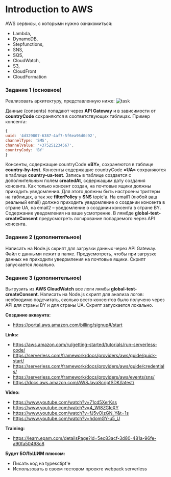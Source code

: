 # Introduction to AWS 
AWS сервисы, с которыми нужно ознакомиться: 
- Lambda, 
- DynamoDB, 
- Stepfunctions, 
- SNS,
- SQS,
- CloudWatch, 
- S3, 
- CloudFront
- CloudFormation

### Задание 1 (основное)
Реализовать архитектуру, представленную ниже:
![task](https://cdn1.savepice.ru/uploads/2019/12/19/84aa6677bc8d1edb8dcbc810f8413ced-full.png)

Данные (consents) попадают через **API Gateway** и в зависимости от **countryCode** сохраняются в соответствующих таблицах. Пример консента:
``` javascript
{
uuid: '4d329807-6387-4af7-5f6ea96d0c92',
channelType: 'SMS',
channelValue: '+375251234567',
countryCody: 'BY'
}
```
Консенты, содержащие countryCode  **«BY»**, сохраняются в таблице **country-by-test**. Консенты содержащие countryCode **«UA»** сохраняются в таблице **country-ua-test**. Запись в таблице создается с дополнительным полем **createdAt**, содержащим дату создания консента. 
Как только консент создан, на почтовые ящики должны приходить уведомления. Для этого должны быть настроены триггеры на таблицах, а так же **filterPolicy** у **SNS** topic'a. 
На email1 (любой ваш реальный email) должно приходить уведомление о создании консента в стране UA, на email2 – уведомление о создании консента в стране BY. Содержание уведомления на ваше усмотрение. 
В лямбде **global-test-createConsent** предусмотреть логирование попадаемого через API консента. 
 
### Задание 2 (дополнительное)
Написать на Node.js скрипт для загрузки данных через API Gateway. Файл с данными лежит в папке. Предусмотреть, чтобы при загрузке данных не приходили уведомления на почтовые ящики. Скрипт запускается локально.

### Задание 3 (дополнительное)
Выгрузить из **AWS CloudWatch** все логи лямбы **global-test-createConsent**. Написать на Node.js скрипт для анализа логов: необходимо подсчитать, сколько всего консентов было получено через API для страны BY и для страны UA. Скрипт запускается локально. 

**Создание аккаунта:**

* https://portal.aws.amazon.com/billing/signup#/start 

**Links:**
* https://aws.amazon.com/ru/getting-started/tutorials/run-serverless-code/
* https://serverless.com/framework/docs/providers/aws/guide/quick-start/ 
* https://serverless.com/framework/docs/providers/aws/guide/credentials/
* https://serverless.com/framework/docs/providers/aws/events/sns/
* https://docs.aws.amazon.com/AWSJavaScriptSDK/latest/


**Video:**
* https://www.youtube.com/watch?v=71cd5XerKss
* https://www.youtube.com/watch?v=4_WI8ZGIcXY
* https://www.youtube.com/watch?v=fJ5vOIzGN_Y&t=1s 
* https://www.youtube.com/watch?v=hdomGY-u5_U

**Training:**
* https://learn.epam.com/detailsPage?id=5ec83acf-3d80-481a-96fe-a90fa50498c8

**Будет БОЛЬШИМ плюсом:**
* Писать код на typesctipt'e 
* Использовать в своем тестовом проекте webpack serverless 
